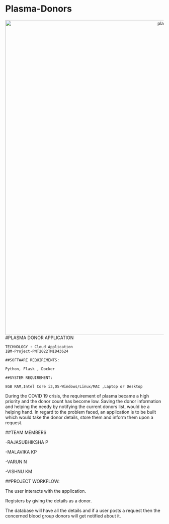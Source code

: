 # Plasma-Donors
<center>
    <img style=width:1000px src="https://repository-images.githubusercontent.com/275387860/eb497480-0642-11eb-9aa3-ffdbb0e84246" alt="plasma"></center>
    #PLASMA DONOR APPLICATION
    
    TECHNOLOGY : Cloud Application 
    IBM-Project-PNT2022TMID43624
    
    ##SOFTWARE REQUIREMENTS:

    Python, Flask , Docker
    
    ##SYSTEM REQUIREMENT:
    
    8GB RAM,Intel Core i3,OS-Windows/Linux/MAC ,Laptop or Desktop
During the COVID 19 crisis, the requirement of plasma became a high priority and the donor count has become low. 
Saving the donor information and helping the needy by notifying the current donors list, would be a helping hand.
In regard to the problem faced, an application is to be built which would take the donor details, 
store them and inform them upon a request.

##TEAM MEMBERS

-RAJASUBHIKSHA P

-MALAVIKA KP

-VARUN N

-VISHNU KM

##PROJECT WORKFLOW:

The user interacts with the application.

Registers by giving the details as a donor.

The database will have all the details and if a user posts a request then the concerned blood group donors will get notified about it.
